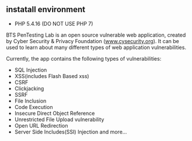 ## instatall environment
* PHP 5.4.16 (DO NOT USE PHP 7)

BTS PenTesting Lab is an open source vulnerable web application, created by Cyber Security & Privacy Foundation (www.cysecurity.org). It can be used to learn about many different types of web application vulnerabilities.

Currently, the app contains the following types of vulnerabilities:
* SQL Injection
* XSS(includes Flash Based xss)
* CSRF
* Clickjacking
* SSRF
* File Inclusion
* Code Execution
* Insecure Direct Object Reference
* Unrestricted File Upload vulnerability
* Open URL Redirection
* Server Side Includes(SSI) Injection
and more...

